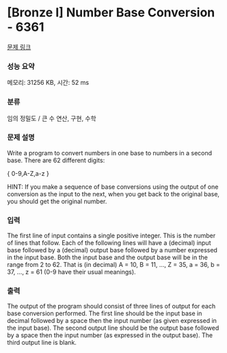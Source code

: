 # [Bronze I] Number Base Conversion - 6361 

[문제 링크](https://www.acmicpc.net/problem/6361) 

### 성능 요약

메모리: 31256 KB, 시간: 52 ms

### 분류

임의 정밀도 / 큰 수 연산, 구현, 수학

### 문제 설명

<p>Write a program to convert numbers in one base to numbers in a second base. There are 62 different digits:</p>

<p>{ 0-9,A-Z,a-z }</p>

<p>HINT: If you make a sequence of base conversions using the output of one conversion as the input to the next, when you get back to the original base, you should get the original number.</p>

### 입력 

 <p>The first line of input contains a single positive integer. This is the number of lines that follow. Each of the following lines will have a (decimal) input base followed by a (decimal) output base followed by a number expressed in the input base. Both the input base and the output base will be in the range from 2 to 62. That is (in decimal) A = 10, B = 11, …, Z = 35, a = 36, b = 37, …, z = 61 (0-9 have their usual meanings).</p>

### 출력 

 <p>The output of the program should consist of three lines of output for each base conversion performed. The first line should be the input base in decimal followed by a space then the input number (as given expressed in the input base). The second output line should be the output base followed by a space then the input number (as expressed in the output base). The third output line is blank.</p>

